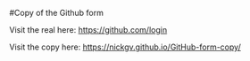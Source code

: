 #Copy of the Github form

Visit the real here: https://github.com/login

Visit the copy here: https://nickgv.github.io/GitHub-form-copy/